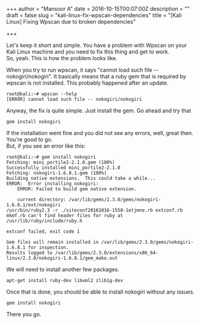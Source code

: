 +++
author = "Mansoor A"
date = 2016-10-15T00:07:00Z
description = ""
draft = false
slug = "kali-linux-fix-wpscan-dependencies"
title = "[Kali Linux] Fixing Wpscan due to broken dependencies"

+++


Let's keep it short and simple. You have a problem with Wpscan on your Kali Linux machine and you need to fix this thing and get to work.  
So, yeah. This is how the problem looks like.

When you try to run wpscan, it says "cannot load such file -- nokogiri/nokogiri". It basically means that a ruby gem that is required by wpscan is not installed. This probably happened after an update. 

```
root@kali:~# wpscan --help
[ERROR] cannot load such file -- nokogiri/nokogiri
```

Anyway, the fix is quite simple. Just install the gem. Go ahead and try that
```
gem install nokogiri
```
If the installation went fine and you did not see any errors, well, great then. You're good to go.  
But, if you see an error like this:
```
root@kali:~# gem install nokogiri
Fetching: mini_portile2-2.1.0.gem (100%)
Successfully installed mini_portile2-2.1.0
Fetching: nokogiri-1.6.8.1.gem (100%)
Building native extensions.  This could take a while...
ERROR:  Error installing nokogiri:
    ERROR: Failed to build gem native extension.
 
    current directory: /var/lib/gems/2.3.0/gems/nokogiri-1.6.8.1/ext/nokogiri
/usr/bin/ruby2.3 -r ./siteconf20161016-1558-1etjmne.rb extconf.rb
mkmf.rb can't find header files for ruby at /usr/lib/ruby/include/ruby.h
 
extconf failed, exit code 1
 
Gem files will remain installed in /var/lib/gems/2.3.0/gems/nokogiri-1.6.8.1 for inspection.
Results logged to /var/lib/gems/2.3.0/extensions/x86_64-linux/2.3.0/nokogiri-1.6.8.1/gem_make.out
```

We will need to install another few packages.
```
apt-get install ruby-dev libxml2 zlib1g-dev
```
Once that is done, you should be able to install nokogiri without any issues.

```
gem install nokogiri
```
There you go.

